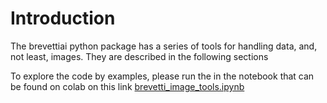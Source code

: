 # Introduction
The brevettiai python package has a series of tools for handling data, and, not least, images. They are described in the following sections

To explore the code by examples, please run the in the notebook that can be found on colab on this link [brevetti_image_tools.ipynb](https://githubtocolab.com/criterion-ai/brevettiai-docs/blob/master/src/developers/python-sdk-brevettiai/data-science-tools/brevetti_image_tools.ipynb)